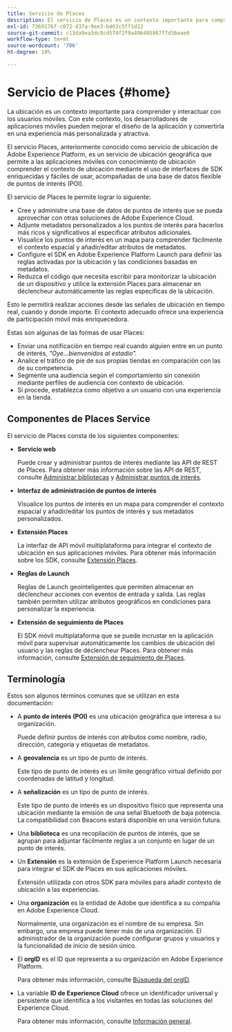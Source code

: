 ```yaml
---
title: Servicio de Places
description: El servicio de Places es un contexto importante para comprender la participación de los usuarios móviles. Con este contexto, los desarrolladores de aplicaciones móviles pueden mejorar el diseño de la aplicación y convertirla en una experiencia más personalizada y atractiva.
exl-id: 7369176f-c072-437a-9ee3-b463c5ff1d12
source-git-commit: c13da9ea3dc0cd574f2f9a496405867f7d36eae0
workflow-type: tm+mt
source-wordcount: '706'
ht-degree: 10%

---
```


# Servicio de Places {#home}

La ubicación es un contexto importante para comprender y interactuar con los usuarios móviles. Con este contexto, los desarrolladores de aplicaciones móviles pueden mejorar el diseño de la aplicación y convertirla en una experiencia más personalizada y atractiva.

El servicio Places, anteriormente conocido como servicio de ubicación de Adobe Experience Platform, es un servicio de ubicación geográfica que permite a las aplicaciones móviles con conocimiento de ubicación comprender el contexto de ubicación mediante el uso de interfaces de SDK enriquecidas y fáciles de usar, acompañadas de una base de datos flexible de puntos de interés (POI).

El servicio de Places le permite lograr lo siguiente:

* Cree y administre una base de datos de puntos de interés que se pueda aprovechar con otras soluciones de Adobe Experience Cloud.
* Adjunte metadatos personalizados a los puntos de interés para hacerlos más ricos y significativos al especificar atributos adicionales.
* Visualice los puntos de interés en un mapa para comprender fácilmente el contexto espacial y añadir/editar atributos de metadatos.
* Configure el SDK en Adobe Experience Platform Launch para definir las reglas activadas por la ubicación y las condiciones basadas en metadatos.
* Reduzca el código que necesita escribir para monitorizar la ubicación de un dispositivo y utilice la extensión Places para almacenar en déclencheur automáticamente las reglas específicas de la ubicación.

Esto le permitirá realizar acciones desde las señales de ubicación en tiempo real, cuando y donde importe. El contexto adecuado ofrece una experiencia de participación móvil más enriquecedora.

Estas son algunas de las formas de usar Places:

* Enviar una notificación en tiempo real cuando alguien entre en un punto de interés, *&quot;Oye...bienvenidos al estadio&quot;.*
* Analice el tráfico de pie de sus propias tiendas en comparación con las de su competencia.
* Segmente una audiencia según el comportamiento sin conexión mediante perfiles de audiencia con contexto de ubicación.
* Si procede, establezca como objetivo a un usuario con una experiencia en la tienda.

## Componentes de Places Service

El servicio de Places consta de los siguientes componentes:

* **Servicio web**

   Puede crear y administrar puntos de interés mediante las API de REST de Places. Para obtener más información sobre las API de REST, consulte [Administrar bibliotecas](/help/web-service-api/api-usage/manage-libraries/manage-libraries.md) y [Administrar puntos de interés](/help/web-service-api/api-usage/manage-pois/manage-pois.md).

* **Interfaz de administración de puntos de interés**

   Visualice los puntos de interés en un mapa para comprender el contexto espacial y añadir/editar los puntos de interés y sus metadatos personalizados.

* **Extensión Places**

   La interfaz de API móvil multiplataforma para integrar el contexto de ubicación en sus aplicaciones móviles. Para obtener más información sobre los SDK, consulte [Extensión Places](/help/places-ext-aep-sdks/places-extension/places-extension.md).

* **Reglas de Launch**

   Reglas de Launch geointeligentes que permiten almacenar en déclencheur acciones con eventos de entrada y salida. Las reglas también permiten utilizar atributos geográficos en condiciones para personalizar la experiencia.

* **Extensión de seguimiento de Places**

   El SDK móvil multiplataforma que se puede incrustar en la aplicación móvil para supervisar automáticamente los cambios de ubicación del usuario y las reglas de déclencheur Places. Para obtener más información, consulte [Extensión de seguimiento de Places](/help/places-ext-aep-sdks/places-monitor-extension/places-monitor-extension.md).

## Terminología

Estos son algunos términos comunes que se utilizan en esta documentación:

* A **punto de interés (POI)** es una ubicación geográfica que interesa a su organización.

   Puede definir puntos de interés con atributos como nombre, radio, dirección, categoría y etiquetas de metadatos.

* A **geovalencia** es un tipo de punto de interés.

   Este tipo de punto de interés es un límite geográfico virtual definido por coordenadas de latitud y longitud.

* A **señalización** es un tipo de punto de interés.

   Este tipo de punto de interés es un dispositivo físico que representa una ubicación mediante la emisión de una señal Bluetooth de baja potencia. La compatibilidad con Beacons estará disponible en una versión futura.

* Una **biblioteca** es una recopilación de puntos de interés, que se agrupan para adjuntar fácilmente reglas a un conjunto en lugar de un punto de interés.

* Un **Extensión** es la extensión de Experience Platform Launch necesaria para integrar el SDK de Places en sus aplicaciones móviles.

   Extensión utilizada con otros SDK para móviles para añadir contexto de ubicación a las experiencias.

* Una **organización** es la entidad de Adobe que identifica a su compañía en Adobe Experience Cloud.

   Normalmente, una organización es el nombre de su empresa. Sin embargo, una empresa puede tener más de una organización. El administrador de la organización puede configurar grupos y usuarios y la funcionalidad de inicio de sesión único.

* El **orgID** es el ID que representa a su organización en Adobe Experience Platform.

   Para obtener más información, consulte [Búsqueda del orgID](https://forums.adobe.com/thread/2339895).

* La variable **ID de Experience Cloud** ofrece un identificador universal y persistente que identifica a los visitantes en todas las soluciones del Experience Cloud.

   Para obtener más información, consulte [Información general](https://docs.adobe.com/content/help/es-ES/id-service/using/intro/overview.html).

